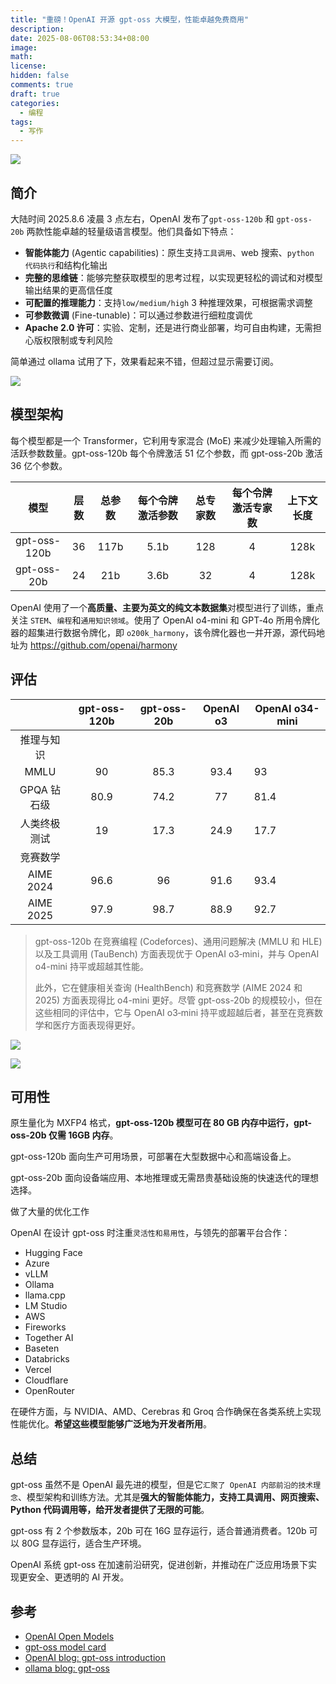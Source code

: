 ```yaml
---
title: "重磅！OpenAI 开源 gpt-oss 大模型，性能卓越免费商用"
description:
date: 2025-08-06T08:53:34+08:00
image:
math:
license:
hidden: false
comments: true
draft: true
categories:
  - 编程
tags:
  - 写作
---
```


![](https://github.com/alwqx/picx-images-hosting/raw/master/blog/2025/gpt-oss-banner.8adknilhed.webp)

## 简介

大陆时间 2025.8.6 凌晨 3 点左右，OpenAI 发布了`gpt-oss-120b` 和 `gpt-oss-20b` 两款性能卓越的轻量级语言模型。他们具备如下特点：

- **智能体能力** (Agentic capabilities)：原生支持`工具调用`、web 搜索、`python 代码执行`和结构化输出
- **完整的思维链**：能够完整获取模型的思考过程，以实现更轻松的调试和对模型输出结果的更高信任度
- **可配置的推理能力**：支持`low/medium/high` 3 种推理效果，可根据需求调整
- **可参数微调** (Fine-tunable)：可以通过参数进行细粒度调优
- **Apache 2.0 许可**：实验、定制，还是进行商业部署，均可自由构建，无需担心版权限制或专利风险

简单通过 ollama 试用了下，效果看起来不错，但超过显示需要订阅。

![](https://github.com/alwqx/picx-images-hosting/raw/master/blog/2025/ollama-ui-gpt-oss.8adknj63s0.webp)

## 模型架构

每个模型都是一个 Transformer，它利用专家混合 (MoE) 来减少处理输入所需的活跃参数数量。gpt-oss-120b 每个令牌激活 51 亿个参数，而 gpt-oss-20b 激活 36 亿个参数。

|     模型     | 层数 | 总参数 | 每个令牌激活参数 | 总专家数 | 每个令牌激活专家数 | 上下文长度 |
| :----------: | :--: | :----: | :--------------: | :------: | :----------------: | :--------: |
| gpt-oss-120b |  36  |  117b  |       5.1b       |   128    |         4          |    128k    |
| gpt-oss-20b  |  24  |  21b   |       3.6b       |    32    |         4          |    128k    |

OpenAI 使用了一个**高质量、主要为英文的纯文本数据集**对模型进行了训练，重点关注 `STEM`、`编程`和`通用知识领域`。使用了 OpenAI o4-mini 和 GPT‑4o 所用令牌化器的超集进行数据令牌化，即 `o200k_harmony`，该令牌化器也一并开源，源代码地址为 https://github.com/openai/harmony

## 评估

|              | gpt-oss-120b | gpt-oss-20b | OpenAI o3 | OpenAI o34-mini |
| :----------: | :----------: | :---------: | :-------: | --------------- |
|  推理与知识  |              |             |           |                 |
|     MMLU     |      90      |    85.3     |   93.4    | 93              |
| GPQA 钻石级  |     80.9     |    74.2     |    77     | 81.4            |
| 人类终极测试 |      19      |    17.3     |   24.9    | 17.7            |
|   竞赛数学   |              |             |           |                 |
|  AIME 2024   |     96.6     |     96      |   91.6    | 93.4            |
|  AIME 2025   |     97.9     |    98.7     |   88.9    | 92.7            |

> gpt-oss-120b 在竞赛编程 (Codeforces)、通用问题解决 (MMLU 和 HLE) 以及工具调用 (TauBench) 方面表现优于 OpenAI o3‑mini，并与 OpenAI o4-mini 持平或超越其性能。
>
> 此外，它在健康相关查询 (HealthBench⁠) 和竞赛数学 (AIME 2024 和 2025) 方面表现得比 o4-mini 更好。尽管 gpt-oss-20b 的规模较小，但在这些相同的评估中，它与 OpenAI o3‑mini 持平或超越后者，甚至在竞赛数学和医疗方面表现得更好。

![](https://github.com/alwqx/picx-images-hosting/raw/master/blog/2025/gpt-oss-bench-logic.67xrzg0mcm.webp)

![](https://github.com/alwqx/picx-images-hosting/raw/master/blog/2025/gpt-oss-bench-code.3yerfyfmus.webp)

## 可用性

原生量化为 MXFP4 格式，**gpt-oss-120b 模型可在 80 GB 内存中运行，gpt-oss-20b 仅需 16GB 内存**。

gpt-oss-120b 面向生产可用场景，可部署在大型数据中心和高端设备上。

gpt-oss-20b 面向设备端应用、本地推理或无需昂贵基础设施的快速迭代的理想选择。

做了大量的优化工作

OpenAI 在设计 gpt-oss 时注重`灵活性和易用性`，与领先的部署平台合作：

- Hugging Face
- Azure
- vLLM
- Ollama
- llama.cpp
- LM Studio
- AWS
- Fireworks
- Together AI
- Baseten
- Databricks
- Vercel
- Cloudflare
- OpenRouter

在硬件方面，与 NVIDIA、AMD、Cerebras 和 Groq 合作确保在各类系统上实现性能优化。**希望这些模型能够广泛地为开发者所用**。

## 总结

gpt-oss 虽然不是 OpenAI 最先进的模型，但是它`汇聚了 OpenAI 内部前沿的技术理念`、模型架构和训练方法。尤其是**强大的智能体能力，支持工具调用、网页搜索、Python 代码调用等，给开发者提供了无限的可能**。

gpt-oss 有 2 个参数版本，20b 可在 16G 显存运行，适合普通消费者。120b 可以 80G 显存运行，适合生产环境。

OpenAI 系统 gpt-oss 在加速前沿研究，促进创新，并推动在广泛应用场景下实现更安全、更透明的 AI 开发。

## 参考

- [OpenAI Open Models](https://openai.com/zh-Hans-CN/open-models/)
- [gpt-oss model card](https://cdn.openai.com/pdf/419b6906-9da6-406c-a19d-1bb078ac7637/oai_gpt-oss_model_card.pdf)
- [OpenAI blog: gpt-oss introduction](https://openai.com/zh-Hans-CN/index/introducing-gpt-oss/)
- [ollama blog: gpt-oss](https://ollama.com/blog/gpt-oss)
